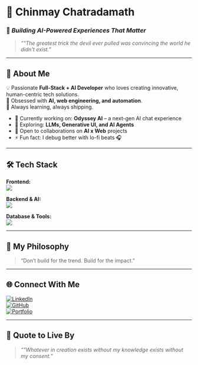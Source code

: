 # 🌌 Chinmay Chatradamath

### 🚀 *Building AI-Powered Experiences That Matter*

> _“"The greatest trick the devil ever pulled was convincing the world he didn't exist.”_

---

## 🧩 About Me  
💡 Passionate **Full-Stack + AI Developer** who loves creating innovative, human-centric tech solutions.  
🧠 Obsessed with **AI, web engineering, and automation**.  
💬 Always learning, always shipping.  

- 🔭 Currently working on: **Odyssey AI** – a next-gen AI chat experience  
- 🌱 Exploring: **LLMs, Generative UI, and AI Agents**  
- 💼 Open to collaborations on **AI x Web** projects  
- ⚡ Fun fact: I debug better with lo-fi beats 🎧  

---

## 🛠️ Tech Stack  

**Frontend:**  
<img src="https://skillicons.dev/icons?i=html,css,js,react,tailwind,ejs" />  

**Backend & AI:**  
<img src="https://skillicons.dev/icons?i=nodejs,express,python" />  

**Database & Tools:**  
<img src="https://skillicons.dev/icons?i=mongodb,postgres,git,github,vscode" />  

---

## 🧠 My Philosophy  
> “Don’t build for the trend. Build for the impact.”  

---

## 🌐 Connect With Me  

[![LinkedIn](https://img.shields.io/badge/LinkedIn-0A66C2?style=for-the-badge&logo=linkedin&logoColor=white)](https://linkedin.com/in/chinmaychatradamath)  
[![GitHub](https://img.shields.io/badge/GitHub-121011?style=for-the-badge&logo=github&logoColor=white)](https://github.com/chinmaychatradamath)  
[![Portfolio](https://img.shields.io/badge/Portfolio-000000?style=for-the-badge&logo=vercel&logoColor=white)](https://yourportfolio.com)  

---

## 🧠 Quote to Live By  
> _“"Whatever in creation exists without my knowledge exists without my consent.”_  
